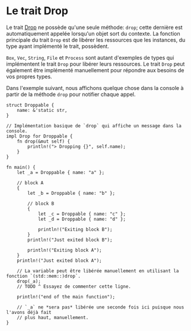 # Le trait Drop

Le trait [Drop](https://doc.rust-lang.org/std/ops/trait.Drop.html) ne possède qu'une seule méthode: `drop`; cette dernière est automatiquement appelée lorsqu'un objet sort du contexte. La fonction principale du trait `Drop` est de libérer les ressources que les instances, du type ayant implémenté le trait, possèdent.

`Box`, `Vec`, `String`, `File` et `Process` sont autant d'exemples de types qui implémentent le trait `Drop` pour libérer leurs ressources. Le trait `Drop` peut également être implémenté manuellement pour répondre aux besoins de vos propres types.

Dans l'exemple suivant, nous affichons quelque chose dans la console à partir de la méthode `drop` pour notifier chaque appel.

```rust,editable
struct Droppable {
    name: &'static str,
}

// Implémentation basique de `drop` qui affiche un message dans la console.
impl Drop for Droppable {
    fn drop(&mut self) {
        println!("> Dropping {}", self.name);
    }
}

fn main() {
    let _a = Droppable { name: "a" };

    // block A
    {
        let _b = Droppable { name: "b" };

        // block B
        {
            let _c = Droppable { name: "c" };
            let _d = Droppable { name: "d" };

            println!("Exiting block B");
        }
        println!("Just exited block B");

        println!("Exiting block A");
    }
    println!("Just exited block A");

    // La variable peut être libérée manuellement en utilisant la fonction `(std::mem::)drop`.
    drop(_a);
    // TODO ^ Essayez de commenter cette ligne.

    println!("end of the main function");

    // `_a` ne *sera pas* libérée une seconde fois ici puisque nous l'avons déjà fait 
    // plus haut, manuellement.
}

```
